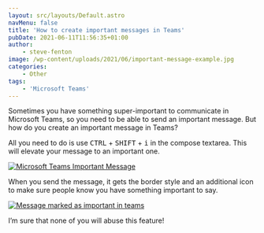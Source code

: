 ```yaml
---
layout: src/layouts/Default.astro
navMenu: false
title: 'How to create important messages in Teams'
pubDate: 2021-06-11T11:56:35+01:00
author:
    - steve-fenton
image: /wp-content/uploads/2021/06/important-message-example.jpg
categories:
    - Other
tags:
    - 'Microsoft Teams'
---
```


Sometimes you have something super-important to communicate in Microsoft Teams, so you need to be able to send an important message. But how do you create an important message in Teams?

All you need to do is use <kbd>CTRL</kbd> + <kbd>SHIFT</kbd> + <kbd>i</kbd> in the compose textarea. This will elevate your message to an important one.

[![Microsoft Teams Important Message](/img/2021/06/microsoft-teams-important-message.jpg)](https://www.stevefenton.co.uk/2021/06/how-to-create-important-messages-in-teams/microsoft-teams-important-message/)

When you send the message, it gets the border style and an additional icon to make sure people know you have something important to say.

[![Message marked as important in teams](/img/2021/06/important-message-example.jpg)](https://www.stevefenton.co.uk/2021/06/how-to-create-important-messages-in-teams/important-message-example/)

I’m sure that none of you will abuse this feature!